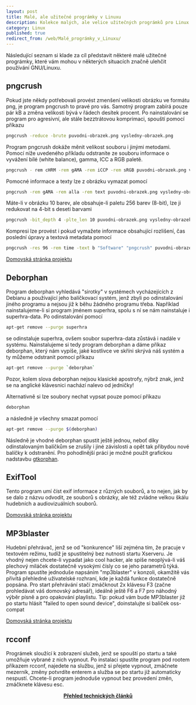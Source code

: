 ```yaml
---
layout: post
title: Malé, ale užitečné prográmky v Linuxu
description: Kolekce malých, ale velice užitečných prográmků pro Linux (commandline i GUI), které dokáží značně zrychlit každodenní práci.
category: Linux
published: true
redirect_from: /web/Malé_prográmky_v_Linuxu/
---
```


Následující seznam si klade za cíl představit některé malé užitečné prográmky, které vám mohou v některých situacích značně ulehčit používání GNU/Linuxu.

## pngcrush

Pokud jste někdy potřebovali provést zmenšení velikosti obrázku ve formátu png, je program pngcrush to pravé pro vás. Samotný program zabírá pouze pár kB a změna velikosti bývá v řádech desítek procent. Po nainstalování se program pro agresivní, ale stále bezztrátovou komprimaci, spouští pomocí příkazu

```bash
pngcrush -reduce -brute puvodni-obrazek.png vysledny-obrazek.png
```

Program pngcrush dokáže měnit velikost souboru i jinými metodami. Pomocí níže uvedeného příkladu odstraníte ze souboru informace o vyvážení bílé (white balance), gamma, ICC a RGB paletě.

```bash
pngcrush - rem cHRM -rem gAMA -rem iCCP -rem sRGB puvodni-obrazek.png vysledny-obrazek.png
```

Pomocné informace a texty lze z obrázku vymazat pomocí

```bash
pngcrush -rem gAMA -rem alla -rem text puvodni-obrazek.png vysledny-obrazek.png
```

Máte-li v obrázku 10 barev, ale obsahuje-li paletu 256 barev (8-bit), lze ji redukovat na 4-bit s deseti barvami

```bash
pngcrush -bit_depth 4 -plte_len 10 puvodni-obrazek.png vysledny-obrazek.png
```

Kompresi lze provést i pokud vymažete informace obsahující rozlišení, čas poslední úpravy a textová metadata pomocí

```bash
pngcrush -res 96 -rem time -text b "Software" "pngcrush" puvodni-obrazek.png vysledny-obrazek.png
```

[Domovská stránka projektu](https://pmt.sourceforge.io/pngcrush/)

## Deborphan

Program deborphan vyhledává "sirotky" v systémech vycházejících z Debianu a používající jeho balíčkovací systém, jenž zbyli po odinstalování jiného programu a nejsou již k běhu žádného programu třeba. Například nainstalujeme-li si program jménem superhra, spolu s ní se nám nainstaluje i superhra-data. Po odinstalování pomocí

```bash
apt-get remove --purge superhra
```

se odinstaluje superhra, ovšem soubor superhra-data zůstává i nadále v systému. Nainstalujeme si tedy program deborphan a dáme příkaz deborphan, který nám vypíše, jaké kostlivce ve skříni skrývá náš systém a ty můžeme odstranit pomocí příkazu

```bash
apt-get remove --purge `deborphan`
```

Pozor, kolem slova deborphan nejsou klasické apostrofy, nýbrž znak, jenž se na anglické klávesnici nachází nalevo od jedničky!

Alternativně si lze soubory nechat vypsat pouze pomocí příkazu

```bash
deborphan
```

a následně je všechny smazat pomocí

```bash
apt-get remove --purge $(deborphan)
```

Následně je vhodné deborphan spustit ještě jednou, neboť díky odinstalovaným balíčkům se zrušily i jiné závislosti a opět tak přibydou nové balíčky k odstranění. Pro pohodlnější práci je možné použít grafickou nadstavbu [gtkorphan](http://www.marzocca.net/linux/gtkorphan.html).

## ExifTool

Tento program umí číst exif informace z různých souborů, a to nejen, jak by se dalo z názvu odvodit, ze souborů s obrázky, ale též zvládne velkou škálu hudebních a audiovizuálních souborů.

[Domovská stránka projektu](https://exiftool.org/)

## MP3blaster

Hudební přehrávač, jenž se od "konkurence" liší zejména tím, že pracuje v textovém režimu, tudíž je spustitelný bez nutnosti startu Xserveru. Je vhodný nejen chcete-li vypadat jako cool hacker, ale spíše neoplývá-li váš plechový miláček dostatečně vysokými čísly co se jeho parametrů týká. Program spustíte jednoduše napsáním "mp3blaster" v konzoli, okamžitě vás přivítá přehledné uživatelské rozhraní, kde je každá funkce dostatečně popsána. Pro start přehrávání stačí zmáčknout 2x klávesu F3 (začne prohledávat váš domovský adresář), ideálně ještě F6 a F7 pro náhodný výběr písně a pro opakování playlistu. Tip: pokud vám bude MP3blaster již po startu hlásit "failed to open sound device", doinstalujte si balíček oss-compat

[Domovská stránka projektu](http://www.mp3blaster.org/)

## rcconf

Prográmek sloužící k zobrazení služeb, jenž se spouští po startu a také umožňuje vybrané z nich vypnout. Po instalaci spustíte program pod rootem příkazem rcconf, najedete na službu, jenž si přejete vypnout, zmáčnete mezerník, změny potvrdíte enterem a služba se po startu již automaticky nespustí. Chcete-li program jednoduše vypnout bez provedení změn, zmáčknete klávesu esc.

<center><b><a href="../">Přehled technických článků</a></b></center>
